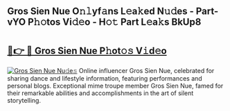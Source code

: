## Gros Sien Nue O𝚗𝚕yf𝚊ns L𝚎a𝚔ed N𝚞𝚍es - Part-vYO P𝚑𝚘tos Vi𝚍𝚎o - H𝚘𝚝 Part L𝚎a𝚔s BkUp8

# <h2><a href="http://kf3ypt.oniu.top/?m=Gros+Sien+Nue">🔗👉 🔴 Gros Sien Nue P𝚑ot𝚘𝚜 V𝚒d𝚎o</a></h2>

[![Gros Sien Nue Nu𝚍e𝚜](https://i.imgur.com/0qMVB7G.gif)](http://kf3ypt.oniu.top/?m=Gros+Sien+Nue)
Online influencer Gros Sien Nue, celebrated for sharing dance and lifestyle information, featuring performances and personal blogs. Exceptional mime troupe member Gros Sien Nue, famed for their remarkable abilities and accomplishments in the art of silent storytelling.  
